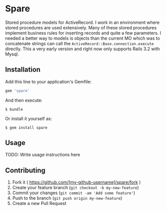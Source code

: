 # Spare

Stored procedure models for ActiveRecord. I work in an environment where stored procedures are used extensively. Many of these stored procedures implement business rules for inserting records and quite a few parameters. I needed a better way to models is objects than the current MO which was to concatenate strings can call the `ActiveRecord::Base.connection.execute` directly. This a very early version and right now only supports Rails 3.2 with Mysql.

## Installation

Add this line to your application's Gemfile:

```ruby
gem 'spare'
```

And then execute:

    $ bundle

Or install it yourself as:

    $ gem install spare

## Usage

TODO: Write usage instructions here

## Contributing

1. Fork it ( https://github.com/[my-github-username]/spare/fork )
2. Create your feature branch (`git checkout -b my-new-feature`)
3. Commit your changes (`git commit -am 'Add some feature'`)
4. Push to the branch (`git push origin my-new-feature`)
5. Create a new Pull Request
